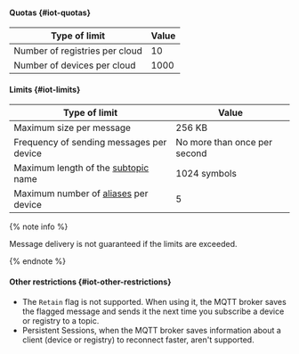 #### Quotas {#iot-quotas}

Type of limit | Value
----- | -----
Number of registries per cloud | 10
Number of devices per cloud | 1000

#### Limits {#iot-limits}

Type of limit | Value
----- | -----
Maximum size per message | 256 KB
Frequency of sending messages per device | No more than once per second
Maximum length of the [subtopic](../iot-core/concepts/topic/subtopic.md) name | 1024 symbols
Maximum number of [aliases](../iot-core/concepts/topic/usage.md#aliases) per device | 5

{% note info %}

Message delivery is not guaranteed if the limits are exceeded.

{% endnote %}

#### Other restrictions {#iot-other-restrictions}

* The `Retain` flag is not supported. When using it, the MQTT broker saves the flagged message and sends it the next time you subscribe a device or registry to a topic.
* Persistent Sessions, when the MQTT broker saves information about a client (device or registry) to reconnect faster, aren't supported.
